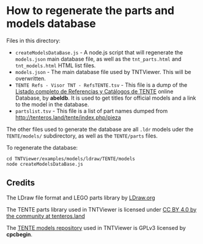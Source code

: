 # How to regenerate the parts and models database

Files in this directory:

- ```createModelsDataBase.js``` - A node.js script that will regenerate the ```models.json``` main database file, as well as the ```tnt_parts.html``` and ```tnt_models.html``` HTML list files.
- ```models.json``` - The main database file used by TNTViewer. This will be overwritten.
- ```TENTE Refs - Visor TNT - RefsTENTE.tsv``` - This file is a dump of the [Listado completo de Referencias y Catálogos de TENTE](https://tente.spread.name/) online Database, by **abeldb**. It is used to get titles for official models and a link to the model in the database.
- ```partslist.tsv``` - This file is a list of part names dumped from http://tenteros.land/tente/index.php/pieza

The other files used to generate the database are all ```.ldr``` models uder the ```TENTE/models/``` subdirectory, as well as the ```TENTE/parts``` files.

To regenerate the database:

```shell
cd TNTViewer/examples/models/ldraw/TENTE/models
node createModelsDataBase.js
```



## Credits

The LDraw file format and LEGO parts library by [LDraw.org](https://www.LDraw.org)

The TENTE parts library used in TNTViewer is licensed under [CC BY 4.0 by the community at tenteros.land](http://tenteros.land/foro/viewtopic.php?f=47&t=154)

The [TENTE models repository](https://gitlab.com/cpcbegin/tentemodels) used in TNTViewer is GPLv3 licensed by **cpcbegin**.
